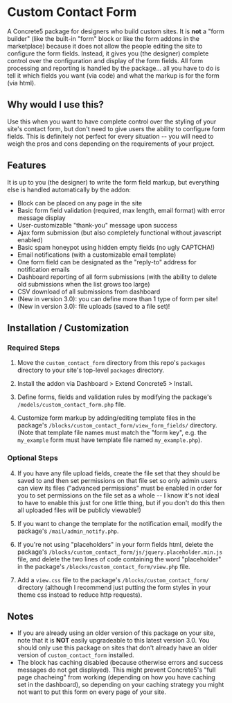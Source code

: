 # Custom Contact Form

A Concrete5 package for designers who build custom sites. It is **not** a "form builder" (like the built-in "form" block or like the form addons in the marketplace) because it does not allow the people editing the site to configure the form fields. Instead, it gives you (the designer) complete control over the configuration and display of the form fields. All form processing and reporting is handled by the package... all you have to do is tell it which fields you want (via code) and what the markup is for the form (via html).

## Why would I use this?
Use this when you want to have complete control over the styling of your site's contact form, but don't need to give users the ability to configure form fields. This is definitely not perfect for every situation -- you will need to weigh the pros and cons depending on the requirements of your project.

## Features
It is up to you (the designer) to write the form field markup, but everything else is handled automatically by the addon:

* Block can be placed on any page in the site
* Basic form field validation (required, max length, email format) with error message display
* User-customizable "thank-you" message upon success
* Ajax form submission (but also completely functional without javascript enabled)
* Basic spam honeypot using hidden empty fields (no ugly CAPTCHA!)
* Email notifications (with a customizable email template)
* One form field can be designated as the "reply-to" address for notification emails
* Dashboard reporting of all form submissions (with the ability to delete old submissions when the list grows too large)
* CSV download of all submissions from dashboard
* (New in version 3.0): you can define more than 1 type of form per site!
* (New in version 3.0): file uploads (saved to a file set)!

## Installation / Customization

### Required Steps
1. Move the `custom_contact_form` directory from this repo's `packages` directory
   to your site's top-level `packages` directory.

2. Install the addon via Dashboard > Extend Concrete5 > Install.

3. Define forms, fields and validation rules by modifying the package's `/models/custom_contact_form.php` file.

4. Customize form markup by adding/editing template files in the package's `/blocks/custom_contact_form/view_form_fields/` directory. (Note that template file names must match the "form key", e.g. the `my_example` form must have template file named `my_example.php`).

### Optional Steps
4. If you have any file upload fields, create the file set that they should be saved to
  and then set permissions on that file set so only admin users can view its files
  ("advanced permissions" must be enabled in order for you to set permissions on the file set
  as a whole -- I know it's not ideal to have to enable this just for one little thing,
  but if you don't do this then all uploaded files will be publicly viewable!)

5. If you want to change the template for the notification email, modify the package's `/mail/admin_notify.php`.

6. If you're not using "placeholders" in your form fields html,
  delete the package's `/blocks/custom_contact_form/js/jquery.placeholder.min.js` file,
  and delete the two lines of code containing the word "placeholder"
  in the package's `/blocks/custom_contact_form/view.php` file.

7. Add a `view.css` file to the package's `/blocks/custom_contact_form/` directory
  (although I recommend just putting the form styles in your theme css instead to reduce http requests).

## Notes
* If you are already using an older version of this package on your site,
  note that it is **NOT** easily upgradeable to this latest version 3.0.
  You should only use this package on sites that don't already have
  an older version of `custom_contact_form` installed.
* The block has caching disabled (because otherwise errors and success messages
  do not get displayed). This might prevent Concrete5's "full page chacheing"
  from working (depending on how you have caching set in the dashboard),
  so depending on your caching strategy you might not want to put this form
 on every page of your site.
